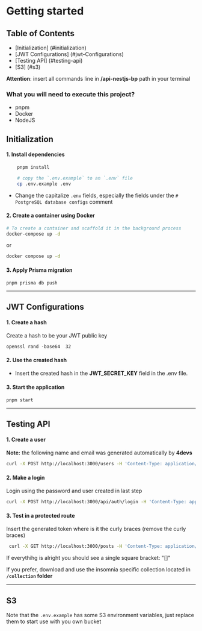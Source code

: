 # Getting started
## Table of Contents
- [Initialization] (#initialization)
- [JWT Configurations] (#jwt-Configurations)
- [Testing API] (#testing-api)
- [S3] (#s3)

**Attention**: insert all commands line in **/api-nestjs-bp** path in your terminal

### What you will need to execute this project?
- pnpm
- Docker
- NodeJS

## Initialization

#### 1. Install dependencies

```bash
    pnpm install

    # copy the `.env.example` to an `.env` file
    cp .env.example .env

```

- Change the capitalize `.env` fields, especially the fields under the `# PostgreSQL database configs` comment

#### 2. Create a container using Docker

```bash
# To create a container and scaffold it in the background process
docker-compose up -d
```

or

```bash
docker compose up -d
```



#### 3. Apply Prisma migration

    pnpm prisma db push

---

## JWT Configurations

#### 1. Create a hash

Create a hash to be your JWT public key

    openssl rand -base64  32

#### 2. Use the created hash

-  Insert the created hash in the **JWT_SECRET_KEY** field in the .env file.

#### 3. Start the application

    pnpm start

---

## Testing API

#### 1. Create a user
**Note:** the following name and email was generated automatically by **4devs**

```bash
curl -X POST http://localhost:3000/users -H 'Content-Type: application/json' -d '{"name": "Marcos Felipe Ian Lopes", "email": "marcos@email.com", "password": "1234"}'
```

#### 2. Make a login

Login using the password and user created in last step

```bash
curl -X POST http://localhost:3000/api/auth/login -H 'Content-Type: application/json' -d '{"email": "marcos@email.com", "password": "1234"}'
```

#### 3. Test in a protected route

Insert the generated token where is it the curly braces (remove the curly braces)

```bash
 curl -X GET http://localhost:3000/posts -H 'Content-Type: application/json' -H "Authorization: Bearer {token}"
```

If everythihg is alright you should see a single square bracket: "[]"


If you prefer, download and use the insomnia specific collection located in **`/collection` folder**

---
## S3
Note that the `.env.example` has some S3 environment variables, just replace them to start use with you own bucket 
